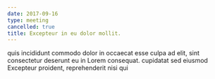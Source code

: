 ```yaml
---
date: 2017-09-16
type: meeting
cancelled: true
title: Excepteur in eu dolor mollit.
---
```

quis incididunt commodo dolor in occaecat esse culpa ad elit, sint consectetur deserunt eu in Lorem consequat. cupidatat sed eiusmod Excepteur proident, reprehenderit nisi qui